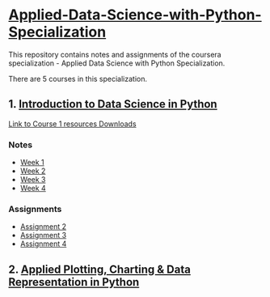# [Applied-Data-Science-with-Python-Specialization](https://www.coursera.org/specializations/data-science-python)
This repository contains notes and assignments of the coursera specialization - Applied Data Science with Python Specialization.

There are 5 courses in this specialization.

## 1. [Introduction to Data Science in Python](https://www.coursera.org/learn/python-data-analysis)  
[Link to Course 1 resources Downloads](https://drive.google.com/drive/folders/0B7Tj31nhk4BANnZ2bnBrZnJESlk)

### Notes
- [Week 1](https://nbviewer.jupyter.org/github/jeswingeorge/Applied-Data-Science-with-Python-Specialization/blob/master/1.%20Intro%20to%20Data%20Science%20in%20Python/Notes/Week-1.ipynb)
- [Week 2](https://nbviewer.jupyter.org/github/jeswingeorge/Applied-Data-Science-with-Python-Specialization/blob/master/1.%20Intro%20to%20Data%20Science%20in%20Python/Notes/Week-2.ipynb)
- [Week 3](https://nbviewer.jupyter.org/github/jeswingeorge/Applied-Data-Science-with-Python-Specialization/blob/master/1.%20Intro%20to%20Data%20Science%20in%20Python/Notes/Week-3.ipynb)
- [Week 4](https://nbviewer.jupyter.org/github/jeswingeorge/Applied-Data-Science-with-Python-Specialization/blob/master/1.%20Intro%20to%20Data%20Science%20in%20Python/Notes/Week-4.ipynb)

### Assignments
- [Assignment 2](https://nbviewer.jupyter.org/github/jeswingeorge/Applied-Data-Science-with-Python-Specialization/blob/master/1.%20Intro%20to%20Data%20Science%20in%20Python/Assignments/Assignment-2.ipynb)
- [Assignment 3](https://nbviewer.jupyter.org/github/jeswingeorge/Applied-Data-Science-with-Python-Specialization/blob/master/1.%20Intro%20to%20Data%20Science%20in%20Python/Assignments/Assignment-3.ipynb)
- [Assignment 4](https://nbviewer.jupyter.org/github/jeswingeorge/Applied-Data-Science-with-Python-Specialization/blob/master/1.%20Intro%20to%20Data%20Science%20in%20Python/Assignments/Assignment-4.ipynb)


## 2. [Applied Plotting, Charting & Data Representation in Python](https://www.coursera.org/learn/python-plotting?specialization=data-science-python)

